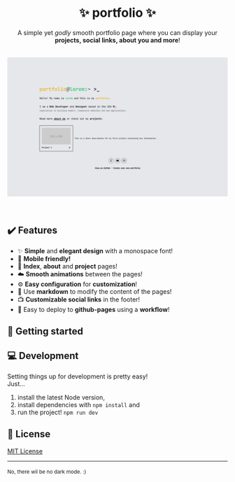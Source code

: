 # <h1 align="center">✨ portfolio ✨</h1>

<div align="center">
A simple yet <i>godly</i> smooth portfolio page where you can display your <b>projects, social links, about you and more</b>!
</div>
<br/>
<p align="center">
    <img src="https://raw.githubusercontent.com/GamingKlex/portfolio/f690b99d3753cf93171c8c469ae5a549bd79f0bc/.github/preview.png" alt="Preview" width="600"/>
</p>
<br/>

## ✔️ Features

- ✨ **Simple** and **elegant design** with a monospace font!
- 📱 **Mobile friendly!**
- 📃 **Index**, **about** and **project** pages!
- ☁️ **Smooth animations** between the pages!
- ⚙️ **Easy configuration** for **customization**!
- 📑 Use **markdown** to modify the content of the pages!
- 📺 **Customizable social links** in the footer!
- 🚀 Easy to deploy to **github-pages** using a **workflow**!

## 🚀 Getting started

## 💻 Development

Setting things up for development is pretty easy! <br/>
Just...

1. install the latest Node version,
2. install dependencies with `npm install` and
3. run the project! `npm run dev`

## 🔑 License

[MIT License](https://github.com/GamingKlex/portfolio/blob/master/LICENSE.md)

<hr />

<small>No, there wil be no dark mode. :)</small>
